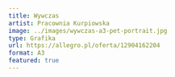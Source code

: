 ```yaml
---
title: Wywczas
artist: Pracownia Kurpiowska
image: ../images/wywczas-a3-pet-portrait.jpg
type: Grafika
url: https://allegro.pl/oferta/12904162204
format: A3
featured: true
---
```

